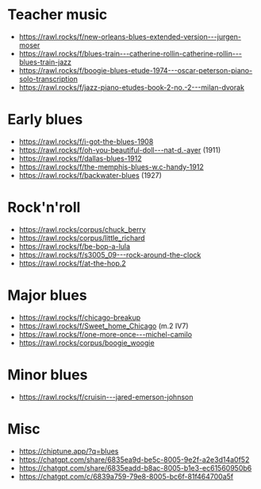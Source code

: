 # Teacher music

- https://rawl.rocks/f/new-orleans-blues-extended-version---jurgen-moser
- https://rawl.rocks/f/blues-train---catherine-rollin-catherine-rollin---blues-train-jazz
- https://rawl.rocks/f/boogie-blues-etude-1974---oscar-peterson-piano-solo-transcription
- https://rawl.rocks/f/jazz-piano-etudes-book-2-no.-2---milan-dvorak


# Early blues

- https://rawl.rocks/f/i-got-the-blues-1908
- https://rawl.rocks/f/oh-you-beautiful-doll---nat-d.-ayer (1911)
- https://rawl.rocks/f/dallas-blues-1912
- https://rawl.rocks/f/the-memphis-blues-w.c-handy-1912
- https://rawl.rocks/f/backwater-blues (1927)

# Rock'n'roll

- https://rawl.rocks/corpus/chuck_berry
- https://rawl.rocks/corpus/little_richard
- https://rawl.rocks/f/be-bop-a-lula
- https://rawl.rocks/f/s3005_09---rock-around-the-clock
- https://rawl.rocks/f/at-the-hop.2


# Major blues

- https://rawl.rocks/f/chicago-breakup
- https://rawl.rocks/f/Sweet_home_Chicago (m.2 IV7)
- https://rawl.rocks/f/one-more-once---michel-camilo
- https://rawl.rocks/corpus/boogie_woogie

# Minor blues

- https://rawl.rocks/f/cruisin---jared-emerson-johnson

# Misc

- https://chiptune.app/?q=blues
- https://chatgpt.com/share/6835ea9d-be5c-8005-9e2f-a2e3d14a0f52
- https://chatgpt.com/share/6835eadd-b8ac-8005-b1e3-ec61560950b6
- https://chatgpt.com/c/6839a759-79e8-8005-bc6f-81f464700a5f
